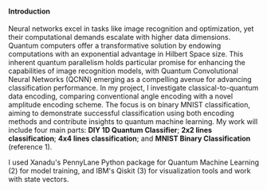 #### Introduction

Neural networks excel in tasks like image recognition and optimization, yet their computational demands escalate with higher data dimensions. Quantum computers offer a transformative solution by endowing computations with an exponential advantage in Hilbert Space size. This inherent quantum parallelism holds particular promise for enhancing the capabilities of image recognition models, with Quantum Convolutional Neural Networks (QCNN) emerging as a compelling avenue for advancing classification performance. In my project, I investigate classical-to-quantum data encoding, comparing conventional angle encoding with a novel amplitude encoding scheme. The focus is on binary MNIST classification, aiming to demonstrate successful classification using both encoding methods and contribute insights to quantum machine learning. My work will include four main parts: **DIY 1D Quantum Classifier**; **2x2 lines classification**; **4x4 lines classification**; and **MNIST Binary Classification** (reference 1).

I used Xanadu's PennyLane Python package for Quantum Machine Learning (2) for model training, and IBM's Qiskit (3) for visualization tools and work with state vectors.
